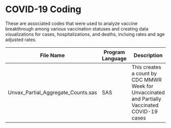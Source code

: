 # COVID-19 Coding

These are associated codes that were used to analyze vaccine breakthrough among various vaccination statuses and creating data visualizations for cases, hospitalizations, and deaths, incluing rates and age adjusted rates.

| File Name | Program Language | Description |
| ------------- | ------------- | ------------- |
| Unvax_Partial_Aggregate_Counts.sas | SAS | This creates a count by CDC MMWR Week for Unvaccinated and Partially Vaccinated COVID-19 cases |


